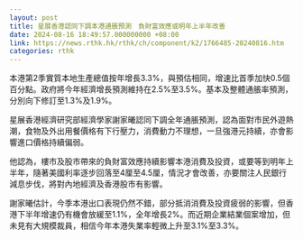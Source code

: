 ```yaml
---
layout: post
title: 星展香港認同下調本港通脹預測　負財富效應或明年上半年改善
date: 2024-08-16 18:49:57.000000000 +08:00
link: https://news.rthk.hk/rthk/ch/component/k2/1766485-20240816.htm
categories: rthk
---
```


本港第2季實質本地生產總值按年增長3.3%，與預估相同，增速比首季加快0.5個百分點。政府將今年經濟增長預測維持在2.5%至3.5%。基本及整體通脹率預測，分別向下修訂至1.3%及1.9%。

星展香港經濟研究部經濟學家謝家曦認同下調全年通脹預測，認為面對市民外遊熱潮，食物及外出用餐價格有下行壓力，消費動力不理想，一旦強港元持續，亦會影響進口價格持續偏弱。

他認為，樓市及股市帶來的負財富效應持續影響本港消費及投資，或要等到明年上半年，隨著美國利率逐步回落至4厘至4.5厘，情況才會改善，亦要關注人民銀行減息步伐，將對內地經濟及香港股市有影響。

謝家曦估計，今季本港出口表現仍然不錯，部分抵消消費及投資疲弱的影響，但香港下半年增速仍有機會放緩至1.1%，全年增長2%。而近期企業結業個案增加，但未見有大規模裁員，相信今年本港失業率輕微上升至3.1%至3.3%。
